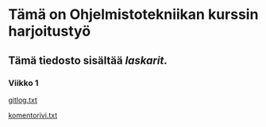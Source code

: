 # Tämä on Ohjelmistotekniikan kurssin harjoitustyö

## Tämä __tiedosto__ sisältää *laskarit*.

### Viikko 1

[gitlog.txt](https://github.com/evahteri/ot-harjoitustyo/blob/master/laskarit/viikko1/gitlog.txt)

[komentorivi.txt](https://github.com/evahteri/ot-harjoitustyo/blob/master/laskarit/viikko1/komentorivi.txt)
